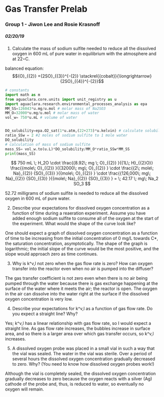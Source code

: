 # Gas Transfer Prelab
### Group 1 - Jiwon Lee and Rosie Krasnoff
##### 02/20/19

1. Calculate the mass of sodium sulfite needed to reduce all the dissolved oxygen in 600 mL of pure water in equilibrium with the atmosphere and at 22∘C.

balanced equation: $${O}_{{2}} +{2SO}_{{3}}^{-{2}} \stackrel{{cobalt}}{\longrightarrow}{2SO}_{{4}}^{-{2}}$$

```python
# constants
import math as m
from aguaclara.core.units import unit_registry as u
import aguaclara.research.environmental_processes_analysis as epa
MM_SS=126043*u.mg/u.mol # molar mass of Na2SO3
MM_O=32000*u.mg/u.mol # molar mass of water
vol_w= 750*u.mL # volume of water


DO_solubility=epa.O2_sat(1*u.atm,(22+273)*u.kelvin) # calculate solubility of dissolved oxygen in 22C water
ratio_SSw = 2 #2 moles of sodium sulfite to 1 mole water
DO_solubility
# calculation of mass of sodium sulfite
mass_SS= vol_w.to(u.L)*DO_solubility/MM_O*ratio_SSw*MM_SS
print(mass_SS)

```
$$ 750 mL \; H_2O \cdot \frac{{8.92\; mg \; O}_{{2}} }{{1L\; H}_{{2}O}} \frac{{mole\; O}_{{2}} }{{32000\; mg\; O}_{{2}} } \cdot \frac{{2\; mole\; Na}_{{2}} {SO}_{{3}} }{{mole\; O}_{{2}} } \cdot \frac{{126,000\; mg\; Na}_{{2}} {SO}_{{3}} }{{mole\; Na}_{{2}} {SO}_{{3}} } = \; 42.17 \; mg\; Na_2 SO_3 $$

52.72 milligrams of sodium sulfite is needed to reduce all the dissolved oxygen in 600 mL of pure water.

2. Describe your expectations for dissolved oxygen concentration as a function of time during a reaeration experiment. Assume you have added enough sodium sulfite to consume all of the oxygen at the start of the experiment. What would the shape of the curve look like?

One should expect a graph of dissolved oxygen concentration as a function of time to be increasing from the initial concentration of 0 mg/L towards C*, the saturation concentration, asymptotically. The shape of the graph is logarithmic; the initial slope of the curve would be the most positive, and the slope would approach zero as time continues.

3. Why is k^v,l not zero when the gas flow rate is zero? How can oxygen transfer into the reactor even when no air is pumped into the diffuser?

The gas transfer coefficient is not zero even when there is no air being pumped through the water because there is gas exchange happening at the surface of the water where it meets the air; the reactor is open. The oxygen in the air can dissolve into the water right at the surface if the dissolved oxygen concentration is very low.

4. Describe your expectations for k^v,l as a function of gas flow rate. Do you expect a straight line? Why?

Yes; k^v,l has a linear relationship with gas flow rate, so I would expect a straight line. As gas flow rate increases, the bubbles increase in surface area, and so there is a larger area over which gas transfer occurs, so k^v,l increases.

5. A dissolved oxygen probe was placed in a small vial in such a way that the vial was sealed. The water in the vial was sterile. Over a period of several hours the dissolved oxygen concentration gradually decreased to zero. Why? (You need to know how dissolved oxygen probes work!)

Although the vial is completely sealed, the dissolved oxygen concentration gradually decreases to zero because the oxygen reacts with a silver (Ag) cathode of the probe and, thus, is reduced to water, so eventually no oxygen will remain.
